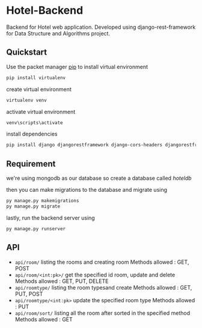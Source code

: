 # Hotel-Backend

Backend for Hotel web application. Developed using django-rest-framework for Data Structure and Algorithms project.

## Quickstart

Use the packet manager [pip](https://pip.pypa.io/en/stable/) to install virtual environment

```bash
pip install virtualenv
```

create virtual environment

```bash
virtualenv venv
```

activate virtual environment

```bash
venv\scripts\activate
```

install dependencies

```bash
pip install django djangorestframework django-cors-headers djangorestframework_simplejwt djongo
```
## Requirement

we're using mongodb as our database so create a database called *hoteldb*

then you can make migrations to the database and migrate using

```bash
py manage.py makemigrations
py manage.py migrate
```

lastly, run the backend server using

```bash
py manage.py runserver
```

## API

* `api/room/` listing the rooms and creating room
   Methods allowed : GET, POST
* `api/room/<int:pk>/` get the specified id room, update and delete
   Methods allowed : GET, PUT, DELETE
* `api/roomtype/` listing the room typesand create
   Methods allowed : GET, PUT, POST
* `api/roomtype/<int:pk>` update the specified room type
   Methods allowed : PUT
* `api/room/sort/` listing all the room after sorted in the specified method
   Methods allowed : GET
